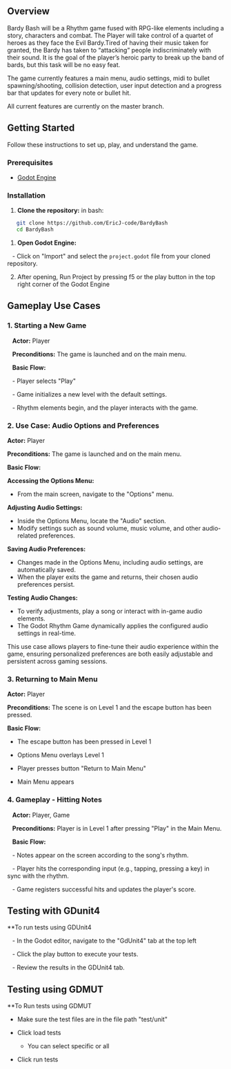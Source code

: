 
## Overview

Bardy Bash will be a Rhythm game fused with RPG-like elements including a story, characters and combat. The Player will take control of a quartet of heroes as they face the Evil Bardy.Tired of having their music taken for granted, the Bardy has taken to “attacking” people indiscriminately with their sound. It is the goal of the player’s heroic party to break up the band of bards, but this task will be no easy feat.

The game currently features a main menu, audio settings, midi to bullet spawning/shooting, collision detection, user input detection and a progress bar that updates for every note or bullet hit. 

All current features are currently on the master branch. 

## Getting Started

Follow these instructions to set up, play, and understand the game.

### Prerequisites

- [Godot Engine](https://godotengine.org/download)

### Installation

1. **Clone the repository:**
   in bash: 
```bash
   git clone https://github.com/EricJ-code/BardyBash
   cd BardyBash
```


1. **Open Godot Engine:**

   - Click on "Import" and select the `project.godot` file from your cloned repository.

2. After opening, Run Project by pressing f5 or the play button in the top right corner of the Godot Engine 

## Gameplay Use Cases 

  

### 1. Starting a New Game


   **Actor:** Player

   **Preconditions:** The game is launched and on the main menu.

   **Basic Flow:**

   - Player selects "Play"

   - Game initializes a new level with the default settings.

   - Rhythm elements begin, and the player interacts with the game.

### 2. Use Case: Audio Options and Preferences

 **Actor:** Player

 **Preconditions:**  The game is launched and on the main menu.
 
 **Basic Flow:**

   **Accessing the Options Menu:**
   - From the main screen, navigate to the "Options" menu.

   **Adjusting Audio Settings:**
   - Inside the Options Menu, locate the "Audio" section.
   - Modify settings such as sound volume, music volume, and other audio-related preferences.

   **Saving Audio Preferences:**
   - Changes made in the Options Menu, including audio settings, are automatically saved.
   - When the player exits the game and returns, their chosen audio preferences persist.

   **Testing Audio Changes:**
   - To verify adjustments, play a song or interact with in-game audio elements.
   - The Godot Rhythm Game dynamically applies the configured audio settings in real-time.



This use case allows players to fine-tune their audio experience within the game, ensuring personalized preferences are both easily adjustable and persistent across gaming sessions.

### 3. Returning to Main Menu

 **Actor:** Player
 
 **Preconditions:** The scene is on Level 1 and the escape button has been pressed. 
 
 **Basic Flow:** 
 
   - The escape button has been pressed in Level 1

   - Options Menu overlays Level 1 

   - Player presses button "Return to Main Menu"

   - Main Menu appears
  

### 4. Gameplay - Hitting Notes

  

   **Actor:** Player, Game

   **Preconditions:** Player is in Level 1 after pressing "Play" in the Main Menu.

   **Basic Flow:**

   - Notes appear on the screen according to the song's rhythm.

   - Player hits the corresponding input (e.g., tapping, pressing a key) in sync with the rhythm.

   - Game registers successful hits and updates the player's score.

## Testing with GDunit4

  

**To run tests using GDUnit4


   - In the Godot editor, navigate to the "GdUnit4" tab at the top left 

   - Click the play button to execute your tests.

   - Review the results in the GDUnit4 tab.

## Testing using GDMUT

**To Run tests using GDMUT 

- Make sure the test files are in the file path "test/unit"

- Click load tests

	- You can select specific or all

- Click run tests
